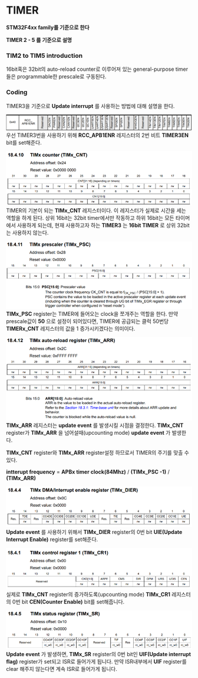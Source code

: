 # TIMER
**STM32F4xx family를 기준으로 한다**

**TIMER 2 - 5 를 기준으로 설명**

### TIM2 to TIM5 introduction
16bit혹은 32bit의 auto-reload counter로 이루어져 있는 general-purpose timer들은 programmable한 prescale로 구동된다.

### Coding
TIMER3을 기준으로 **Update interrupt** 를 사용하는 방법에 대해 설명을 한다.

![](./rcc_apb1enr.PNG)
우선 TIMER3번을 사용하기 위해 **RCC_APB1ENR** 레지스터의 2번 비트 **TIMER3EN** bit를 set해준다.

![](./timx_cnt.PNG)
TIMER의 기본이 되는 **TIMx_CNT** 레지스터이다. 이 레지스터가 실제로 시간을 세는 역할을 하게 된다. 상위 16bit는 32bit timer에서만 작동하고 하위 16bit는 모든 타이머에서 사용하게 되는데, 현재 사용하고자 하는 **TIMER3** 는 **16bit TIMER** 로 상위 32bit는 사용하지 않는다.  

![](./timx_psc.PNG)
**TIMx_PSC** register는 TIMER에 들어오는 clock을 쪼개주는 역할을 한다. 만약 prescale값이 **50** 으로 설정이 되어있다면, TIMER에 공급되는 클럭 50번당 **TIMERx_CNT** 레지스터의 값을 1 증가시키겠다는 의미이다.

![](./timx_arr.PNG)
**TIMx_ARR** 레지스터는 **update event** 를 발생시킬 시점을 결정한다. **TIMx_CNT** register가 **TIMx_ARR** 을 넘어설때(upcounting mode) **update event** 가 발생한다.

**TIMx_CNT** register와 **TIMx_ARR** register설정 하므로서 TIMER의 주기를 맞출 수 있다.

**intterupt frequency** = **APBx timer clock(84Mhz)** / **(TIMx_PSC -1)** / **(TIMx_ARR)**

![](./timx_dier.PNG)
**Update event** 를 사용하기 위해서 **TIMx_DIER** register의 0번 bit **UIE(Update Interrupt Enable)** register를 set해준다.

![](./timx_cr1.PNG)
실제로 **TIMx_CNT** register의 증가하도록(upcounting mode) **TIMx_CR1** 레지스터의 0번 bit **CEN(Counter Enable)** bit를 set해줍니다.

![](./timx_sr.PNG)
**Update event** 가 발생하면, **TIMx_SR** register의 0번 bit인 **UIF(Update interrupt flag)** register가 set되고 ISR로 들어가게 됩니다. 만약 ISR내부에서 **UIF** register를 clear 해주지 않는다면 계속 ISR로 들어가게 됩니다.  
